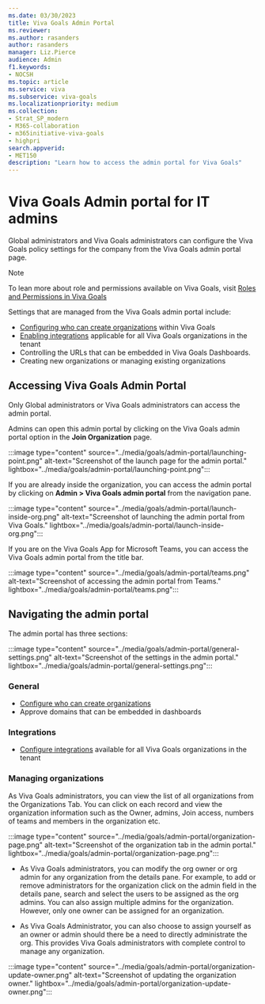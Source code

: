 ```yaml
---
ms.date: 03/30/2023
title: Viva Goals Admin Portal
ms.reviewer: 
ms.author: rasanders
author: rasanders
manager: Liz.Pierce
audience: Admin
f1.keywords:
- NOCSH
ms.topic: article
ms.service: viva
ms.subservice: viva-goals
ms.localizationpriority: medium
ms.collection:  
- Strat_SP_modern
- M365-collaboration
- m365initiative-viva-goals
- highpri
search.appverid:
- MET150
description: "Learn how to access the admin portal for Viva Goals"
---
```


# Viva Goals Admin portal for IT admins

Global administrators and Viva Goals administrators can configure the Viva Goals policy settings for the company from the Viva Goals admin portal page.   

> [!NOTE]
> To lean more about role and permissions available on Viva Goals, visit [Roles and Permissions in Viva Goals](roles-permissions-in-viva-goals.md)

Settings that are managed from the Viva Goals admin portal include:

- [Configuring who can create organizations](restrict-organization-creation-permissions.md) within Viva Goals
- [Enabling integrations](vg-integrations-administration-overview.md) applicable for all Viva Goals organizations in the tenant
- Controlling the URLs that can be embedded in Viva Goals Dashboards. 
- Creating new organizations or managing existing organizations

## Accessing Viva Goals Admin Portal

Only Global administrators or Viva Goals administrators can access the admin portal.

Admins can open this admin portal by clicking on the Viva Goals admin portal option in the **Join Organization** page.

:::image type="content" source="../media/goals/admin-portal/launching-point.png" alt-text="Screenshot of the launch page for the admin portal." lightbox="../media/goals/admin-portal/launching-point.png":::

If you are already inside the organization, you can access the admin portal by clicking on **Admin > Viva Goals admin portal** from the navigation pane.

:::image type="content" source="../media/goals/admin-portal/launch-inside-org.png" alt-text="Screenshot of launching the admin portal from Viva Goals." lightbox="../media/goals/admin-portal/launch-inside-org.png":::

If you are on the Viva Goals App for Microsoft Teams, you can access the Viva Goals admin portal from the title bar.

:::image type="content" source="../media/goals/admin-portal/teams.png" alt-text="Screenshot of accessing the admin portal from Teams." lightbox="../media/goals/admin-portal/teams.png":::

## Navigating the admin portal

The admin portal has three sections:

:::image type="content" source="../media/goals/admin-portal/general-settings.png" alt-text="Screenshot of the settings in the admin portal." lightbox="../media/goals/admin-portal/general-settings.png":::

### General

- [Configure who can create organizations](restrict-organization-creation-permissions.md)
- Approve domains that can be embedded in dashboards

### Integrations

- [Configure integrations](vg-integrations-administration-overview.md) available for all Viva Goals organizations in the tenant

### Managing organizations

As Viva Goals administrators, you can view the list of all organizations from the Organizations Tab. You can click on each record and view the organization information such as the Owner, admins, Join access, numbers of teams and members in the organization etc.  

:::image type="content" source="../media/goals/admin-portal/organization-page.png" alt-text="Screenshot of the organization tab in the admin portal." lightbox="../media/goals/admin-portal/organization-page.png":::

- As Viva Goals administrators, you can modify the org owner or org admin for any organization from the details pane. For example, to add or remove administrators for the organization click on the admin field in the details pane, search and select the users to be assigned as the org admins. You can also assign multiple admins for the organization. However, only one owner can be assigned for an organization.

- As Viva Goals Administrator, you can also choose to assign yourself as an owner or admin should there be a need to directly administrate the org. This provides Viva Goals administrators with complete control to manage any organization.

:::image type="content" source="../media/goals/admin-portal/organization-update-owner.png" alt-text="Screenshot of updating the organization owner." lightbox="../media/goals/admin-portal/organization-update-owner.png":::